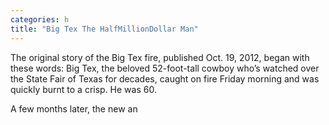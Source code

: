 ```yaml
---
categories: h
title: "Big Tex The HalfMillionDollar Man"
---
```


The original story of the Big Tex fire, published Oct. 19, 2012, began with these words:&nbsp;Big Tex, the beloved 52-foot-tall cowboy who’s watched over the State Fair of Texas for decades, caught on fire Friday morning and was quickly burnt to a crisp. He was 60.



A few months later, the new an